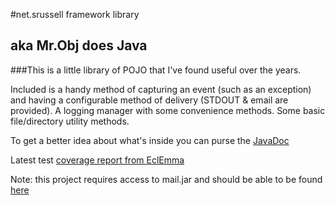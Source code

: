 #net.srussell framework library

## aka Mr.Obj does Java

###This is a little library of POJO that I've found useful over the years. 

Included is a handy method of capturing an event (such as an exception) and having a configurable method of delivery (STDOUT & email are provided). A logging manager with some convenience methods. Some basic file/directory utility methods. 

To get a better idea about what's inside you can purse the [JavaDoc](https://htmlpreview.github.io/?http://github.com/DTownSMR/framework/blob/master/doc/overview-summary.html)

Latest test [coverage report from EclEmma](https://htmlpreview.github.io/?http://github.com/DTownSMR/framework/blob/master/coverage/index.html)

Note: this project requires access to mail.jar and should be able to be found [here](http://www.oracle.com/technetwork/java/index-138643.html)
